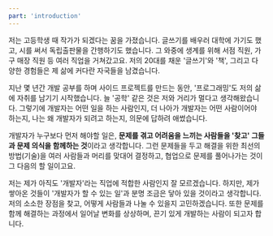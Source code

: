 ```yaml
---
part: 'introduction'
---
```

저는 고등학생 때 작가가 되겠다는 꿈을 가졌습니다. 글쓰기를 배우러 대학에 가기도 했고, 시를 써서 독립출판물을 간행하기도 했습니다. 그 와중에 생계를 위해 서점 직원, 가구 매장 직원 등 여러 직업을 거쳐갔고요. 저의 20대를 채운 '글쓰기'와 '책', 그리고 다양한 경험들은 제 삶에 커다란 자국들을 남겼습니다.

지난 몇 년간 개발 공부를 하며 사이드 프로젝트를 만드는 동안, '프로그래밍'도 저의 삶에 자취를 남기기 시작했습니다. 늘 '공학' 같은 것은 저와 거리가 멀다고 생각해왔습니다. 그렇기에 개발자는 어떤 일을 하는 사람인지, 더 나아가 개발자는 어떤 사람이어야 하는지, 나는 왜 개발자가 되려고 하는지, 의문에 답하려 애썼습니다.

개발자가 누구보다 먼저 해야할 일은, **문제를 겪고 어려움을 느끼는 사람들을 '찾고' 그들과 문제 의식을 함께하는 것**이라고 생각합니다. 그런 문제들을 두고 해결을 위한 최선의 방법(기술)을 여러 사람들과 머리를 맞대어 결정하고, 협업으로 문제를 풀어나가는 것이 그 다음의 할 일이고요.

저는 제가 아직도 '개발자'라는 직업에 적합한 사람인지 잘 모르겠습니다. 하지만, 제가 쌓아온 것들이 '개발자가 할 수 있는 일'과 분명 조금은 닿아 있을 것이라고 생각합니다. 저의 소소한 장점을 찾고, 어떻게 사람들과 나눌 수 있을지 고민하겠습니다. 또한 문제를 함께 해결하는 과정에서 일어날 변화를 상상하며, 끈기 있게 개발하는 사람이 되고자 합니다.
